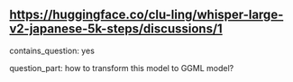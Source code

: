 ## https://huggingface.co/clu-ling/whisper-large-v2-japanese-5k-steps/discussions/1

contains_question: yes

question_part: how to transform this model to GGML model?